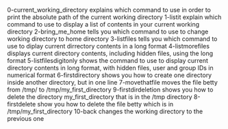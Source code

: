 0-current_working_directory explains which command to use in order to print the absolute path of the current working directory
1-listit explain which command to use to display a list of contents in your current working directory
2-bring_me_home tells you which command to use to change working directory to home directory
3-listfiles tells you which command to use to diplay current dirrectory contents in a long format
4-listmorefiles displays current directory contents, including hidden files, using the long format
5-listfilesdigitonly shows the command to use to display current directory contents in long format, with hidden files, user and group IDs in numerical format
6-firstdirectory shows you how to create one directory inside another directory, but in one line
7-movethatfile moves the file betty from /tmp/ to /tmp/my_first_directory
9-firstdirdeletion shows you how to delete the directory my_first_directory that is in the /tmp directory
8-firstdelete show you how to delete the file betty which is in /tmp/my_first_directory
 10-back changes the working directory to the previous one
